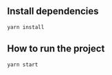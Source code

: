 
## Install dependencies
```bash
yarn install
```


## How to run the project
```bash
yarn start
```
